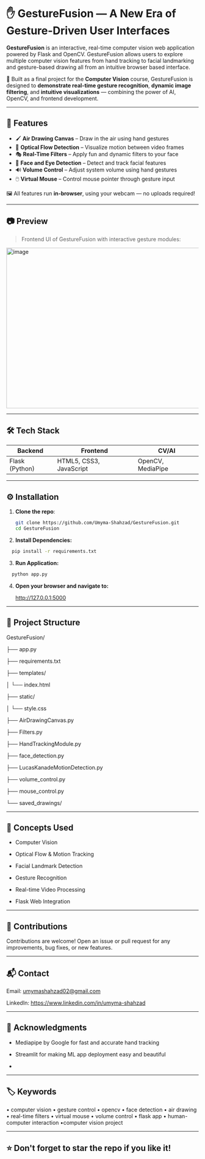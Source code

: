 # ✋ GestureFusion — A New Era of Gesture-Driven User Interfaces

**GestureFusion** is an interactive, real-time computer vision web application powered by Flask and OpenCV. GestureFusion allows users to explore multiple computer vision features from hand tracking to facial landmarking and gesture-based drawing all from an intuitive browser based interface.

🌟 Built as a final project for the **Computer Vision** course, GestureFusion is designed to **demonstrate real-time gesture recognition**, **dynamic image filtering**, and **intuitive visualizations** — combining the power of AI, OpenCV, and frontend development.

---

## 🚀 Features

- 🖌️ **Air Drawing Canvas** – Draw in the air using hand gestures
- 🌊 **Optical Flow Detection** – Visualize motion between video frames
- 🎭 **Real-Time Filters** – Apply fun and dynamic filters to your face
- 👀 **Face and Eye Detection** – Detect and track facial features
- 🔊 **Volume Control** – Adjust system volume using hand gestures
- 🖱️ **Virtual Mouse** – Control mouse pointer through gesture input

🖼️ All features run **in-browser**, using your webcam — no uploads required!

---

## 📷 Preview

> Frontend UI of GestureFusion with interactive gesture modules:

<img width="944" height="421" alt="image" src="https://github.com/user-attachments/assets/4d603443-87cd-47bc-aa60-41ade7585042" />

---

## 🛠️ Tech Stack

| Backend | Frontend | CV/AI |
|--------|----------|--------|
| Flask (Python) | HTML5, CSS3, JavaScript | OpenCV, MediaPipe |

---

## ⚙️ Installation

1. **Clone the repo**:
   ```bash
   git clone https://github.com/Umyma-Shahzad/GestureFusion.git
   cd GestureFusion
   
2. **Install Dependencies:**
```bash
  pip install -r requirements.txt
```

3. **Run Application:**

```bash
  python app.py
```
4. **Open your browser and navigate to:**

     http://127.0.0.1:5000
  
---

## 📁 **Project Structure**

GestureFusion/

├── app.py

├── requirements.txt

├── templates/

│   └── index.html

├── static/

│   └── style.css

├── AirDrawingCanvas.py

├── Filters.py

├── HandTrackingModule.py

├── face_detection.py

├── LucasKanadeMotionDetection.py

├── volume_control.py

├── mouse_control.py

└── saved_drawings/

---

## 🧠 **Concepts Used**

  - Computer Vision

  - Optical Flow & Motion Tracking

  - Facial Landmark Detection

  - Gesture Recognition

  - Real-time Video Processing

  - Flask Web Integration

---

## 🤝 Contributions
Contributions are welcome! Open an issue or pull request for any improvements, bug fixes, or new features.

---

## 📬 **Contact**

Email: umymashahzad02@gmail.com

LinkedIn: https://www.linkedin.com/in/umyma-shahzad

---

## 🙏 Acknowledgments

- Mediapipe by Google for fast and accurate hand tracking

- Streamlit for making ML app deployment easy and beautiful
- 
---

## 🏷️ **Keywords**

• computer vision • gesture control • opencv • face detection • air drawing • real-time filters • virtual mouse • volume control • flask app • human-computer interaction •computer vision project

---

## **⭐ Don't forget to star the repo if you like it!**

